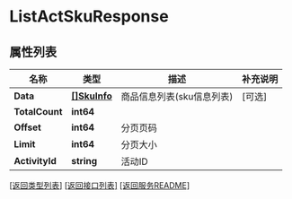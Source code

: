 # ListActSkuResponse

## 属性列表

名称 | 类型 | 描述 | 补充说明
------------ | ------------- | ------------- | -------------
**Data** | [**[]SkuInfo**](SkuInfo.md) | 商品信息列表(sku信息列表) | [可选] 
**TotalCount** | **int64** |  | 
**Offset** | **int64** | 分页页码 | 
**Limit** | **int64** | 分页大小 | 
**ActivityId** | **string** | 活动ID | 

[\[返回类型列表\]](README.md#类型列表)
[\[返回接口列表\]](README.md#接口列表)
[\[返回服务README\]](README.md)


